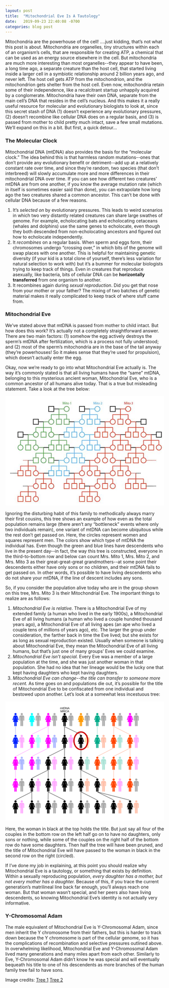 ```yaml
---
layout: post
title:  "Mitochondrial Eve Is A Tautology"
date:   2019-09-23 22:40:08 -0700
categories: blog post
---
```


Mitochondria are the powerhouse of the cell!  ....just kidding, that’s not what this post is about.  Mitochondria are organelles, tiny structures within each of an organism’s cells, that are responsible for creating ATP, a chemical that can be used as an energy source elsewhere in the cell.  But mitochondria are much more interesting than most organelles--they appear to have been, a long time ago, a separate creature than the host cell, that started living inside a larger cell in a symbiotic relationship around 2 billion years ago, and never left.  The host cell gets ATP from the mitochondrion, and the mitochondrion gets shelter from the host cell.  Even now, mitochondria retain some of their independence, like a recalcitrant startup unhappily acquired by a conglomerate.  Mitochondria have their own DNA, separate from the main cell’s DNA that resides in the cell’s nucleus.  And this makes it a really useful resource for molecular and evolutionary biologists to look at, since this secret stash of DNA (1) doesn’t experience any evolutionary pressures, (2) doesn’t recombine like cellular DNA does on a regular basis, and (3) is passed from mother to child pretty much intact, save a few small mutations.  We’ll expand on this in a bit.  But first, a quick detour...

### The Molecular Clock
Mitochondrial DNA (mtDNA) also provides the basis for the “molecular clock.”  The idea behind this is that harmless random mutations--ones that don’t provide any evolutionary benefit or detriment--add up at a relatively constant rate over time, and since they’re random, two species (that don’t interbreed) will slowly accumulate more and more differences in their mitochondrial DNA over time.  If you can see how different two creatures’ mtDNA are from one another, if you know the average mutation rate (which in itself is sometimes easier said than done), you can extrapolate how long ago the two creatures shared a common ancestor.  This can’t be done with cellular DNA because of a few reasons.  
1. It’s _selected on_ by evolutionary pressures.  This leads to weird scenarios in which two very distantly related creatures can share large swathes of genome.  For example, echolocating bats and echolocating cetaceans (whales and dolphins) use the same genes to echolocate, even though they both descended from non-echolocating ancestors and figured out how to echolocate independently.
2. It _recombines_ on a regular basis.  When sperm and eggs form, their chromosomes undergo “crossing over,” in which bits of the genome will swap places with one another.  This is helpful for maintaining genetic diversity (if your kid is a total clone of yourself, there’s less variation for natural selection to work with) but it’s a bummer for molecular biologists trying to keep track of things.  Even in creatures that reproduce asexually, like bacteria, bits of cellular DNA can be **horizontally transferred** from one organism to another.
3. It recombines again during _sexual reproduction_.  Did you get that nose from your mother or your father?  The mixing of two batches of genetic material makes it really complicated to keep track of where stuff came from.

### Mitochondrial Eve
We’ve stated above that mtDNA is passed from mother to child intact.  But how does this work?  It’s actually not a completely straightforward answer.  There are two main factors: (1) somehow the egg actively destroys the sperm’s mtDNA after fertilization, which is a process not fully understood; and (2) most of the sperm’s mitochondria are in the base of the tail anyway (they’re powerhouses!  So it makes sense that they’re used for propulsion), which doesn’t actually enter the egg.

Okay, now we’re ready to go into what Mitochondrial Eve actually is.  The way it’s commonly stated is that all living humans have the “same” mtDNA, belonging to this mysterious ancient woman, Mitochondrial Eve, who is a common ancestor of all humans alive today.  That is a true but misleading statement.  Take a look at the tree below:

![tree-1](/assets/mitochondrial-eve-1.jpg)

Ignoring the disturbing habit of this family to methodically always marry their first cousins, this tree shows an example of how even as the total population remains large (there aren’t any “bottleneck” events where only two individuals remain), one variant of mtDNA can become ubiquitous while the rest don’t get passed on.  Here, the circles represent women and squares represent men.  The colors show which type of mtDNA the individual has.  Even though the green and blue lines have descendents who live in the present day--in fact, the way this tree is constructed, everyone in the third-to-bottom row and below can count Mrs. Mito 1, Mrs. Mito 2, and Mrs. Mito 3 as their great-great-great grandmothers--at some point their descendents either have only sons or no children, and their mtDNA fails to get passed on.  In other words, it’s possible to have living descendents who do not share your mtDNA, if the line of descent includes any sons.

So, if you consider the population alive today who are in the group shown on this tree, Mrs. Mito 3 is their Mitochondrial Eve.  The important things to realize are as follows:
1. _Mitochondrial Eve is relative._  There is a Mitochondrial Eve of my extended family (a human who lived in the early 1900s), a Mitochondrial Eve of all living humans (a human who lived a couple hundred thousand years ago), a Mitochondrial Eve of all living apes (an ape who lived a couple tens of millions of years ago), etc.  The larger the group under consideration, the farther back in time the Eve lived; but she exists for as long as sexual reproduction existed.  Usually when someone is talking about Mitochondrial Eve, they mean the Mitochondrial Eve of all living humans, but that’s just one of many groups’ Eves we could examine.
2. _Mitochondrial Eve isn’t special._  Every Eve was a member of a large population at the time, and she was just another woman in that population.  She had no idea that her lineage would be the lucky one that kept having daughters who kept having daughters.
3. _Mitochondrial Eve can change--the title can transfer to someone more recent._  As time goes on and populations die out, it’s possible for the title of Mitochondrial Eve to be confiscated from one individual and bestowed upon another.  Let’s look at a somewhat less incestuous tree:

![tree-2](/assets/mitochondrial-eve-3.png)

Here, the woman in black at the top holds the title.  But just say all four of the couples in the bottom row on the left half go on to have no daughters, only sons or nothing, while some of the couples on the right half of the bottom row do have some daughters.  Then half the tree will have been pruned, and the title of Mitochondrial Eve will have passed to the woman in black in the second row on the right (circled).

If I’ve done my job in explaining, at this point you should realize why Mitochondrial Eve is a tautology, or something that exists by definition.  Within a sexually reproducing population, _every daughter has a mother, but not every mother has a daughter._  Because of this, if you trace the current generation’s matrilineal line back far enough, you’ll always reach one woman.  But that woman wasn’t special, and her peers also have living descendents, so knowing Mitochondrial Eve’s identity is not actually very informative.

### Y-Chromosomal Adam
The male equivalent of Mitochondrial Eve is Y-Chromosomal Adam, since men inherit the Y chromosome from their fathers, but this is harder to track down because the Y chromosome is part of the cellular genome, so it has the complications of recombination and selective pressures outlined above.  In overwhelming likelihood, Mitochondrial Eve and Y-Chromosomal Adam lived many generations and many miles apart from each other.  Similarly to Eve, Y-Chromosomal Adam didn’t know he was special and will eventually bequeath his title to one of his descendents as more branches of the human family tree fail to have sons.

Image credits:
[Tree 1](https://biologos.org/articles/mitochondrial-eve-y-chromosome-adam-and-reasons-to-believe)
[Tree 2](https://upload.wikimedia.org/wikipedia/commons/9/92/MtDNA-MRCA-generations-Evolution.svg)